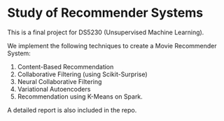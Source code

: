 # Study of Recommender Systems

This is a final project for  DS5230 (Unsupervised Machine Learning).

We implement the following techniques to create a Movie Recommender System:

1. Content-Based Recommendation
2. Collaborative Filtering (using Scikit-Surprise)
3. Neural Collaborative Filtering
4. Variational Autoencoders
5. Recommendation using K-Means on Spark.

A detailed report is also included in the repo.

